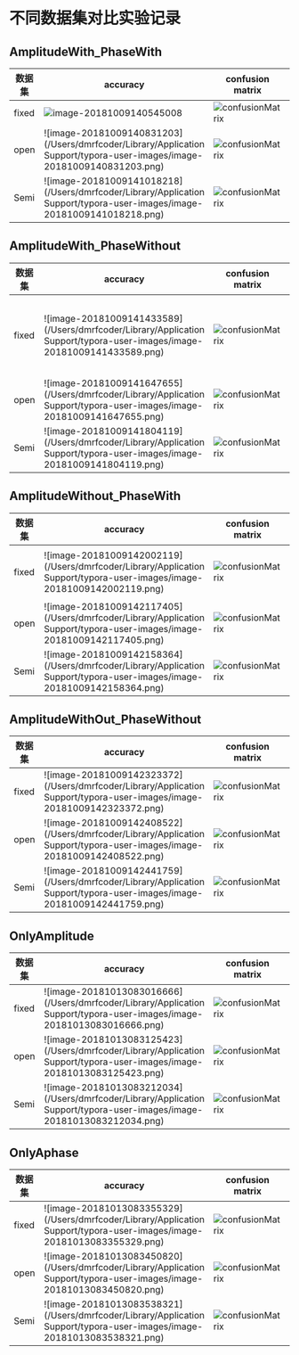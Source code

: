 

# 不同数据集对比实验记录

## AmplitudeWith_PhaseWith

| 数据集 | accuracy                                                     | confusion matrix                                             | baseir | acc  |
| ------ | ------------------------------------------------------------ | ------------------------------------------------------------ | ------ | ---- |
| fixed  | ![image-20181009140545008](https://ws3.sinaimg.cn/large/006tNbRwgy1fw1xsbbpyzj31kw0qswrk.jpg) | ![confusionMatrix](https://ws4.sinaimg.cn/large/006tNbRwgy1fw1xt8vidbj30u00qon04.jpg) | 0.2    | 0.8  |
| open   | ![image-20181009140831203](/Users/dmrfcoder/Library/Application Support/typora-user-images/image-20181009140831203.png) | ![confusionMatrix](https://ws1.sinaimg.cn/large/006tNbRwgy1fw1xw5hyecj30u00qognq.jpg) | 0.15   | 0.85 |
| Semi   | ![image-20181009141018218](/Users/dmrfcoder/Library/Application Support/typora-user-images/image-20181009141018218.png) | ![confusionMatrix](https://ws2.sinaimg.cn/large/006tNbRwgy1fw1xwpcddrj30u00qo76c.jpg) | 0.1    | 0.9  |

## AmplitudeWith_PhaseWithout

| 数据集 | accuracy                                                     | confusion matrix                                             | baseir | acc                     |
| ------ | ------------------------------------------------------------ | ------------------------------------------------------------ | ------ | ----------------------- |
| fixed  | ![image-20181009141433589](/Users/dmrfcoder/Library/Application Support/typora-user-images/image-20181009141433589.png) | ![confusionMatrix](https://ws4.sinaimg.cn/large/006tNbRwgy1fw1y0tvcmhj30u00qo40q.jpg) | 0.2    | 最高0.9，后期过拟合0.75 |
| open   | ![image-20181009141647655](/Users/dmrfcoder/Library/Application Support/typora-user-images/image-20181009141647655.png) | ![confusionMatrix](https://ws1.sinaimg.cn/large/006tNbRwgy1fw1y2ueniuj30u00qojti.jpg) | 0.15   | 0.98                    |
| Semi   | ![image-20181009141804119](/Users/dmrfcoder/Library/Application Support/typora-user-images/image-20181009141804119.png) | ![confusionMatrix](https://ws1.sinaimg.cn/large/006tNbRwgy1fw1y4ibekej30u00qogmp.jpg) | 0.1    | 一塌糊涂                |



## AmplitudeWithout_PhaseWith

| 数据集 | accuracy                                                     | confusion matrix                                             | baseir | acc              |
| ------ | ------------------------------------------------------------ | ------------------------------------------------------------ | ------ | ---------------- |
| fixed  | ![image-20181009142002119](/Users/dmrfcoder/Library/Application Support/typora-user-images/image-20181009142002119.png) | ![confusionMatrix](https://ws1.sinaimg.cn/large/006tNbRwgy1fw1y6ssg6rj30u00qojtk.jpg) | 0.2    | 最高0.9，最终0.7 |
| open   | ![image-20181009142117405](/Users/dmrfcoder/Library/Application Support/typora-user-images/image-20181009142117405.png) | ![confusionMatrix](https://ws3.sinaimg.cn/large/006tNbRwgy1fw1y81pnf6j30u00qognu.jpg) | 0.15   | 0.98             |
| Semi   | ![image-20181009142158364](/Users/dmrfcoder/Library/Application Support/typora-user-images/image-20181009142158364.png) | ![confusionMatrix](https://ws3.sinaimg.cn/large/006tNbRwgy1fw1y8yidonj30u00qo40i.jpg) | 0.1    | 一塌糊涂         |

## AmplitudeWithOut_PhaseWithout

| 数据集 | accuracy                                                     | confusion matrix                                             | baseir | acc  |
| ------ | ------------------------------------------------------------ | ------------------------------------------------------------ | ------ | ---- |
| fixed  | ![image-20181009142323372](/Users/dmrfcoder/Library/Application Support/typora-user-images/image-20181009142323372.png) | ![confusionMatrix](https://ws2.sinaimg.cn/large/006tNbRwgy1fw1yadkz1fj30u00qoac3.jpg) | 0.2    | 0.85 |
| open   | ![image-20181009142408522](/Users/dmrfcoder/Library/Application Support/typora-user-images/image-20181009142408522.png) | ![confusionMatrix](https://ws4.sinaimg.cn/large/006tNbRwgy1fw1yb55a9aj30u00qomza.jpg) | 0.15   | 0.98 |
| Semi   | ![image-20181009142441759](/Users/dmrfcoder/Library/Application Support/typora-user-images/image-20181009142441759.png) | ![confusionMatrix](https://ws4.sinaimg.cn/large/006tNbRwgy1fw1ybs1nf0j30u00qowgh.jpg) | 0.1    | 0.98 |

## OnlyAmplitude

| 数据集 | accuracy                                                     | confusion matrix                                             | baseir | acc  |
| ------ | ------------------------------------------------------------ | ------------------------------------------------------------ | ------ | ---- |
| fixed  | ![image-20181013083016666](/Users/dmrfcoder/Library/Application Support/typora-user-images/image-20181013083016666.png) | ![confusionMatrix](https://ws2.sinaimg.cn/large/006tNbRwgy1fw6agywq4oj30u00qoq51.jpg) | 0.2    | 0.97 |
| open   | ![image-20181013083125423](/Users/dmrfcoder/Library/Application Support/typora-user-images/image-20181013083125423.png) | ![confusionMatrix](https://ws3.sinaimg.cn/large/006tNbRwgy1fw6ala2e1pj30u00qo0v0.jpg) | 0.15   | 0.98 |
| Semi   | ![image-20181013083212034](/Users/dmrfcoder/Library/Application Support/typora-user-images/image-20181013083212034.png) | ![confusionMatrix](https://ws4.sinaimg.cn/large/006tNbRwgy1fw6am3uhvwj30u00qo0ux.jpg) | 0.1    | 0.98 |

## OnlyAphase



| 数据集 | accuracy                                                     | confusion matrix                                             | baseir | acc      |
| ------ | ------------------------------------------------------------ | ------------------------------------------------------------ | ------ | -------- |
| fixed  | ![image-20181013083355329](/Users/dmrfcoder/Library/Application Support/typora-user-images/image-20181013083355329.png) | ![confusionMatrix](https://ws4.sinaimg.cn/large/006tNbRwgy1fw6anysn7bj30u00qojti.jpg) | 0.2    | 0.85     |
| open   | ![image-20181013083450820](/Users/dmrfcoder/Library/Application Support/typora-user-images/image-20181013083450820.png) | ![confusionMatrix](https://ws3.sinaimg.cn/large/006tNbRwgy1fw6aowz1ohj30u00qodhv.jpg) | 0.15   | 0.85     |
| Semi   | ![image-20181013083538321](/Users/dmrfcoder/Library/Application Support/typora-user-images/image-20181013083538321.png) | ![confusionMatrix](https://ws1.sinaimg.cn/large/006tNbRwgy1fw6apq03nij30u00qogmp.jpg) | 0.1    | 一塌糊涂 |

